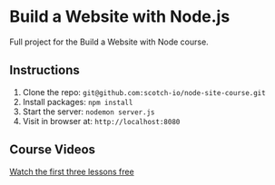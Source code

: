 # Build a Website with Node.js

Full project for the Build a Website with Node course. 

## Instructions

1. Clone the repo: `git@github.com:scotch-io/node-site-course.git`
2. Install packages: `npm install`
3. Start the server: `nodemon server.js`
4. Visit in browser at: `http://localhost:8080`

## Course Videos

[Watch the first three lessons free](https://school.scotch.io/build-a-node-js-website)
